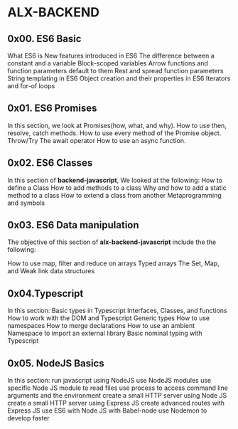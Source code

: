 # ALX-BACKEND

## 0x00. ES6 Basic

What ES6 is New features introduced in ES6 The difference between a constant and a variable Block-scoped variables Arrow functions and function parameters default to them Rest and spread function parameters String templating in ES6 Object creation and their properties in ES6 Iterators and for-of loops

## 0x01. ES6 Promises

In this section, we look at Promises(how, what, and why).
How to use then, resolve, catch methods.
How to use every method of the Promise object.
Throw/Try
The await operator
How to use an async function.

## 0x02. ES6 Classes

In this section of **backend-javascript**, We looked at the following:
How to define a Class
How to add methods to a class
Why and how to add a static method to a class
How to extend a class from another
Metaprogramming and symbols


## 0x03. ES6 Data manipulation

The objective of this section of __alx-backend-javascript__ include the the following:

How to use map, filter and reduce on arrays
Typed arrays
The Set, Map, and Weak link data structures

## 0x04.Typescript

In this section:
Basic types in Typescript
Interfaces, Classes, and functions
How to work with the DOM and Typescript
Generic types
How to use namespaces
How to merge declarations
How to use an ambient Namespace to import an external library
Basic nominal typing with Typescript

## 0x05. NodeJS Basics

In this section:
run javascript using NodeJS
use NodeJS modules
use specific Node JS module to read files
use process to access command line arguments and the environment
create a small HTTP server using Node JS
create a small HTTP server using Express JS
create advanced routes with Express JS
use ES6 with Node JS with Babel-node
use Nodemon to develop faster
